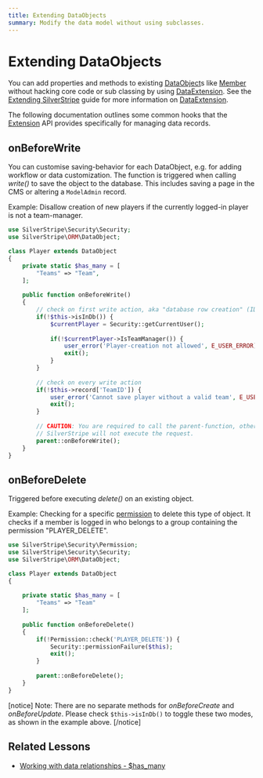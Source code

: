 ```yaml
---
title: Extending DataObjects
summary: Modify the data model without using subclasses.
---
```


# Extending DataObjects

You can add properties and methods to existing [DataObject](api:SilverStripe\ORM\DataObject)s like [Member](api:SilverStripe\Security\Member) without hacking core code or sub 
classing by using [DataExtension](api:SilverStripe\ORM\DataExtension). See the [Extending SilverStripe](../extending) guide for more information on
[DataExtension](api:SilverStripe\ORM\DataExtension).

The following documentation outlines some common hooks that the [Extension](api:SilverStripe\Core\Extension) API provides specifically for managing
data records.

## onBeforeWrite

You can customise saving-behavior for each DataObject, e.g. for adding workflow or data customization. The function is 
triggered when calling *write()* to save the object to the database. This includes saving a page in the CMS or altering 
a `ModelAdmin` record.

Example: Disallow creation of new players if the currently logged-in player is not a team-manager.

```php
use SilverStripe\Security\Security;
use SilverStripe\ORM\DataObject;

class Player extends DataObject 
{
    private static $has_many = [
        "Teams" => "Team",
    ];
    
    public function onBeforeWrite() 
    {
        // check on first write action, aka "database row creation" (ID-property is not set)
        if(!$this->isInDb()) {
            $currentPlayer = Security::getCurrentUser();
        
            if(!$currentPlayer->IsTeamManager()) {
                user_error('Player-creation not allowed', E_USER_ERROR);
                exit();
            }
        }
        
        // check on every write action
        if(!$this->record['TeamID']) {
            user_error('Cannot save player without a valid team', E_USER_ERROR);
            exit();
        }
        
        // CAUTION: You are required to call the parent-function, otherwise
        // SilverStripe will not execute the request.
        parent::onBeforeWrite();
    }
}

```

## onBeforeDelete

Triggered before executing *delete()* on an existing object.

Example: Checking for a specific [permission](permissions) to delete this type of object. It checks if a 
member is logged in who belongs to a group containing the permission "PLAYER_DELETE".

```php
use SilverStripe\Security\Permission;
use SilverStripe\Security\Security;
use SilverStripe\ORM\DataObject;

class Player extends DataObject 
{
    
    private static $has_many = [
        "Teams" => "Team"
    ];
    
    public function onBeforeDelete() 
    {
        if(!Permission::check('PLAYER_DELETE')) {
            Security::permissionFailure($this);
            exit();
        }
        
        parent::onBeforeDelete();
    }
}
```

[notice]
Note: There are no separate methods for *onBeforeCreate* and *onBeforeUpdate*. Please check `$this->isInDb()` to toggle 
these two modes, as shown in the example above.
[/notice]

## Related Lessons
* [Working with data relationships - $has_many](https://www.silverstripe.org/learn/lessons/v4/working-with-data-relationships-has-many-1)
